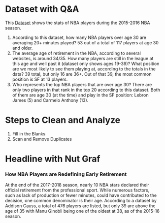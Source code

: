 # Dataset with Q&A
This [Dataset](https://drive.google.com/file/d/1ITEuuhVdQACK4gFQMVWj0gp0QmiFBi8k/view?usp=sharing) shows the stats of NBA players during the 2015-2016 NBA season.
  1. According to this dataset, how many NBA players over age 30 are averaging 20+ minutes played? 53 out of a total of 117 players at age 30 and older.
  2. The average age of retirement in the NBA, according to several websites, is around 34/35. How many players are still in the league at this age and well past it (dataset only shows ages 19-39)? What position are we most likely to see them playing at, according to the totals in the data? 39 total, but only 16 are 36+. Out of that 39, the most common position is SF at 13 players. 
  3. Who represents the top NBA players that are over age 30? There are only two players in that rank in the top 20 according to this dataset. Both of them are age 30 (at the time) and play in the SF position: Lebron James (5) and Carmelo Anthony (13).

# Steps to Clean and Analyze
1. Fill in the Blanks
2. Scan and Remove Duplicates

# Headline with Nut Graf

### How NBA Players are Redefining Early Retirement
At the end of the 2017-2018 season, nearly 10 NBA stars declared their official retirement from the professional sport. While numerous factors, such as lack of production or fewer minutes, could have contributed to the decision, one common denominator is their age. According to a dataset by Addison Gauss, a total of 476 players are listed, but only 39 are above the age of 35 with Manu Ginobli being one of the oldest at 38, as of the 2015-16 season.
